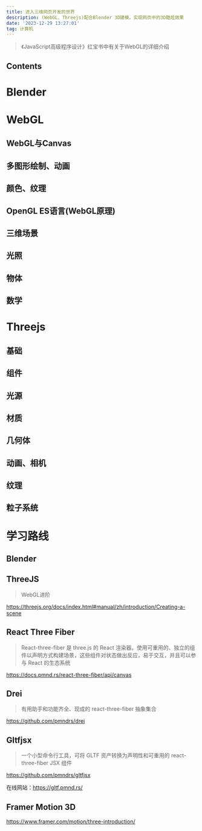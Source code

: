 ```yaml
---
title: 进入三维网页开发的世界
description: (WebGL、Threejs)配合Blender 3D建模，实现网页中的3D酷炫效果
date: '2023-12-29 13:27:01'
tag: 计算机
---
```


> 《JavaScript高级程序设计》红宝书中有关于WebGL的详细介绍

## Contents

# Blender

<!-- ![](/images/web3d) -->

# WebGL

## WebGL与Canvas

## 多图形绘制、动画

## 颜色、纹理

## OpenGL ES语言(WebGL原理)

## 三维场景

## 光照

## 物体

## 数学

# Threejs

## 基础

## 组件

## 光源

## 材质

## 几何体

## 动画、相机

## 纹理

## 粒子系统

# 学习路线

## Blender


## ThreeJS

> WebGL进阶

https://threejs.org/docs/index.html#manual/zh/introduction/Creating-a-scene

## React Three Fiber

> React-three-fiber 是 three.js 的 React 渲染器。使用可重用的、独立的组件以声明方式构建场景，这些组件对状态做出反应，易于交互，并且可以参与 React 的生态系统

https://docs.pmnd.rs/react-three-fiber/api/canvas

## Drei 

> 有用助手和功能齐全、现成的 react-three-fiber 抽象集合

https://github.com/pmndrs/drei

## Gltfjsx

> 一个小型命令行工具，可将 GLTF 资产转换为声明性和可重用的 react-three-fiber JSX 组件

https://github.com/pmndrs/gltfjsx

在线网站：https://gltf.pmnd.rs/

## Framer Motion 3D

https://www.framer.com/motion/three-introduction/
